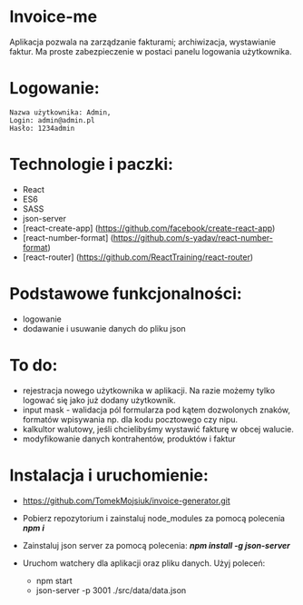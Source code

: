 # Invoice-me

Aplikacja pozwala na zarządzanie fakturami; archiwizacja, wystawianie faktur. 
Ma proste zabezpieczenie w postaci panelu logowania użytkownika. 

# Logowanie:

    Nazwa użytkownika: Admin,
    Login: admin@admin.pl
    Hasło: 1234admin


# Technologie i paczki:

- React
- ES6
- SASS
- json-server
- [react-create-app] (https://github.com/facebook/create-react-app)
- [react-number-format] (https://github.com/s-yadav/react-number-format) 
- [react-router] (https://github.com/ReactTraining/react-router)

# Podstawowe funkcjonalności:

- logowanie
- dodawanie i usuwanie danych do pliku json

# To do:

- rejestracja nowego użytkownika w aplikacji. Na razie możemy tylko logować się jako już dodany użytkownik.
- input mask - walidacja pól formularza pod kątem dozwolonych znaków, formatów wpisywania np. dla kodu pocztowego czy nipu.
- kalkultor walutowy, jeśli chcielibyśmy wystawić fakturę w obcej walucie.
- modyfikowanie danych kontrahentów, produktów i faktur

# Instalacja i uruchomienie:

- https://github.com/TomekMojsiuk/invoice-generator.git

- Pobierz repozytorium i zainstaluj node_modules za pomocą polecenia _**npm i**_
- Zainstaluj json server za pomocą polecenia: _**npm install -g json-server**_
- Uruchom watchery dla aplikacji oraz pliku danych. Użyj poleceń:
    - npm start
    - json-server -p 3001  ./src/data/data.json


